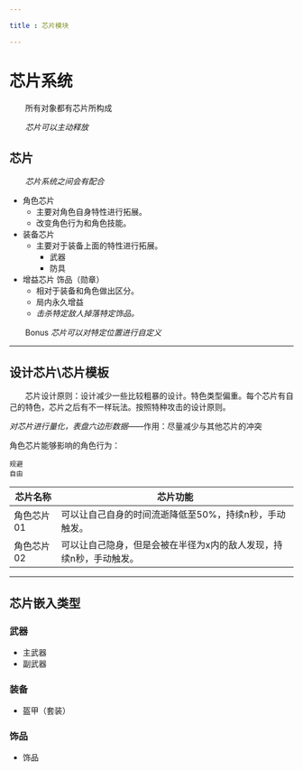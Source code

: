 ```yaml
---

title : 芯片模块

---
```


# 芯片系统

&emsp;&emsp;所有对象都有芯片所构成

&emsp;&emsp;*芯片可以主动释放*

## 芯片

&emsp;&emsp;*芯片系统之间会有配合*

- 角色芯片
    - 主要对角色自身特性进行拓展。
    - 改变角色行为和角色技能。
- 装备芯片
    - 主要对于装备上面的特性进行拓展。
        - 武器
        - 防具
- 增益芯片 饰品（勋章）
    - 相对于装备和角色做出区分。
    - 局内永久增益
    - *击杀特定敌人掉落特定饰品。*

&emsp;&emsp;Bonus *芯片可以对特定位置进行自定义*



---

## 设计芯片\芯片模板

&emsp;&emsp;芯片设计原则：设计减少一些比较粗暴的设计。特色类型偏重。每个芯片有自己的特色，芯片之后有不一样玩法。按照特种攻击的设计原则。

*对芯片进行量化，表盘六边形数据*——作用：尽量减少与其他芯片的冲突

角色芯片能够影响的角色行为：

    规避
    自由

芯片名称|芯片功能
---|---
角色芯片01|可以让自己自身的时间流逝降低至50%，持续n秒，手动触发。
角色芯片02|可以让自己隐身，但是会被在半径为x内的敌人发现，持续n秒，手动触发。



---

## 芯片嵌入类型

### 武器
- 主武器
- 副武器

### 装备
- 盔甲（套装）

### 饰品
- 饰品
